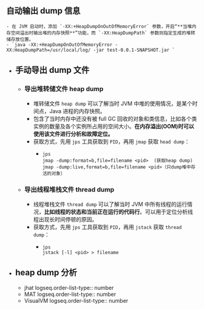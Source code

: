 ## 自动输出 dump 信息
	- 在 JVM 启动时，添加 `-XX:+HeapDumpOnOutOfMemoryError` 参数，开启“**当堆内存空间溢出时输出堆的内存快照**”功能，而 `-XX:HeapDumpPath` 参数则指定生成的堆转储存放位置。
	- `java -XX:+HeapDumpOnOutOfMemoryError -XX:HeapDumpPath=/usr/local/log/ -jar test-0.0.1-SNAPSHOT.jar `
- ## 手动导出 dump 文件
	- ### 导出堆转储文件 heap dump
		- 堆转储文件 `heap dump` 可以了解当时 JVM 中堆的使用情况，是某个时间点，Java 进程的内存快照。
		- 包含了当时内存中还没有被 full GC 回收的对象和类信息，比如各个类实例的数量及各个实例所占用的空间大小。**在内存溢出(OOM)时可以使用该文件进行分析和故障定位。**
		- 获取方式，先用 `jps` 工具获取到 `PID`，再用 `jmap` 获取 `head dump`：
			- ```shell
			  jps
			  jmap -dump:format=b,file=filename <pid>  (获取heap dump) 
			  jmap -dump:live,format=b,file=filename <pid>（只dump堆中存活的对象）
			  ```
	- ### 导出线程堆栈文件 thread dump
		- 线程堆栈文件 `thread dump` 可以了解当时 JVM 中所有线程的运行情况，**比如线程的状态和当前正在运行的代码行**。可以用于定位分析线程出现长时间停顿的原因。
		- 获取方式，先用 `jps` 工具获取到 `PID`，再用 `jstack` 获取 `thread dump`：
			- ```shell
			  jps
			  jstack [-l] <pid> > filename
			  ```
- ## heap dump 分析
	- jhat
	  logseq.order-list-type:: number
	- MAT
	  logseq.order-list-type:: number
	- VisualVM
	  logseq.order-list-type:: number